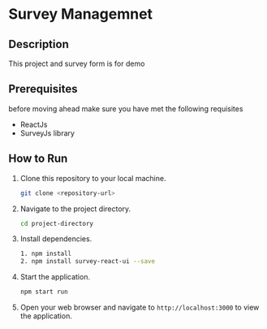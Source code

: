 # Survey Managemnet

## Description

This project and survey form is for demo

## Prerequisites

before moving ahead make sure you have met the following requisites

- ReactJs
- SurveyJs library


## How to Run

1. Clone this repository to your local machine.
   ```bash
   git clone <repository-url>
   ```
2. Navigate to the project directory.
   ```bash
   cd project-directory
   ```
3. Install dependencies.
   ```bash
   1. npm install
   2. npm install survey-react-ui --save
   ```

4. Start the application.
   ```bash
   npm start run
   ```
5. Open your web browser and navigate to `http://localhost:3000` to view the application.

